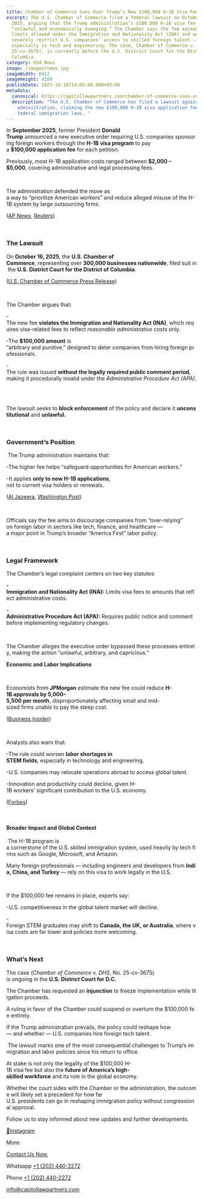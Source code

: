 ```yaml
---
title: Chamber of Commerce Sues Over Trump’s New $100,000 H-1B Visa Fee
excerpt: The U.S. Chamber of Commerce filed a federal lawsuit on October 16,
  2025, arguing that the Trump administration’s $100,000 H-1B visa fee is
  “unlawful and economically damaging.” The Chamber says the fee exceeds the
  limits allowed under the Immigration and Nationality Act (INA) and would
  severely restrict U.S. companies’ access to skilled foreign talent —
  especially in tech and engineering. The case, Chamber of Commerce v. DHS (No.
  25-cv-3675), is currently before the U.S. District Court for the District of
  Columbia.
category: USA News
image: /images/news.jpg
imageWidth: 6912
imageHeight: 4160
publishDate: 2025-10-18T14:05:00.000+03:00
metadata:
  canonical: https://capitollawpartners.com/chamber-of-commerce-sues-over-trumps-new-100,000-dollar-H-1B-visa-fee
  description: "The U.S. Chamber of Commerce has filed a lawsuit against the Trump
    administration, claiming the new $100,000 H-1B visa application fee violates
    federal immigration laws. "
---
```

In **September 2025**, former President **Donald Trump** announced a new executive order requiring U.S. companies sponsoring foreign workers through the **H-1B visa program** to pay a **$100,000 application fee** for each petition. 

Previously, most H-1B application costs ranged between **$2,000 – $5,000**, covering administrative and legal processing fees. 

 

The administration defended the move as a way to “prioritize American workers” and reduce alleged misuse of the H-1B system by large outsourcing firms. 

([AP News](https://apnews.com/article/7b6097bc44d6c0aff86fbe6f43dae7af), [Reuters](https://www.reuters.com/world/major-us-business-group-sues-over-trumps-100000-h-1b-visa-fee-2025-10-16/)) 

 

### **The Lawsuit** 

On **October 16, 2025**, the **U.S. Chamber of Commerce**, representing over **300,000 businesses nationwide**, filed suit in the **U.S. District Court for the District of Columbia**. 

([U.S. Chamber of Commerce Press Release](https://www.uschamber.com/workforce/u-s-chamber-files-lawsuit-to-support-businesses-use-of-h-1b-visas)) 

 

The Chamber argues that: 

\-The new fee **violates the Immigration and Nationality Act (INA)**, which requires visa-related fees to reflect *reasonable administrative costs* only. 

\-The **$100,000 amount** is “arbitrary and punitive,” designed to deter companies from hiring foreign professionals. 

\-The rule was issued **without the legally required public comment period**, making it procedurally invalid under the *Administrative Procedure Act (APA).* 

 

The lawsuit seeks to **block enforcement** of the policy and declare it **unconstitutional** and **unlawful.** 

 

### **Government’s Position** 

 The Trump administration maintains that: 

\-The higher fee helps “safeguard opportunities for American workers.” 

\-It applies **only to new H-1B applications**, not to current visa holders or renewals. 

([Al Jazeera](https://www.aljazeera.com/news/2025/9/21/us-says-100000-fee-for-h-1b-visas-will-not-apply-to-existing-holders), [Washington Post](https://www.washingtonpost.com/business/2025/10/16/trump-h1b-visa-chamber-of-commerce-lawsuit)) 

 

Officials say the fee aims to discourage companies from “over-relying” on foreign labor in sectors like tech, finance, and healthcare — a major point in Trump’s broader “America First” labor policy. 

 

### **Legal Framework** 

The Chamber’s legal complaint centers on two key statutes: 

**\-Immigration and Nationality Act (INA):** Limits visa fees to amounts that reflect administrative costs. 

**\-Administrative Procedure Act (APA):** Requires public notice and comment before implementing regulatory changes. 

 

The Chamber alleges the executive order bypassed these processes entirely, making the action “unlawful, arbitrary, and capricious.” 

**Economic and Labor Implications** 

 

Economists from **JPMorgan** estimate the new fee could reduce **H-1B approvals by 5,000–5,500 per month**, disproportionately affecting small and mid-sized firms unable to pay the steep cost. 

([Business Insider](https://www.businessinsider.com/jpmorgan-h1b-visa-fee-economists-analysis-monthly-reduction-authorizations-2025-9)) 

 

Analysts also warn that: 

\-The rule could worsen **labor shortages in STEM fields**, especially in technology and engineering. 

\-U.S. companies may relocate operations abroad to access global talent. 

\-Innovation and productivity could decline, given H-1B workers’ significant contribution to the U.S. economy. 

([Forbes](https://www.forbes.com/sites/stuartanderson/2025/10/17/how-a-second-immigration-lawsuit-threatens-trumps-100000-h-1b-fee)) 

 

#### **Broader Impact and Global Context** 

 The H-1B program is a cornerstone of the U.S. skilled immigration system, used heavily by tech firms such as Google, Microsoft, and Amazon. 

Many foreign professionals — including engineers and developers from **India, China, and Turkey** — rely on this visa to work legally in the U.S. 

 

If the $100,000 fee remains in place, experts say: 

\-U.S. competitiveness in the global talent market will decline. 

\-Foreign STEM graduates may shift to **Canada, the UK, or Australia**, where visa costs are far lower and policies more welcoming. 

 

### **What’s Next** 

The case (*Chamber of Commerce v. DHS*, No. 25-cv-3675) is ongoing in the **U.S. District Court for D.C.** 

The Chamber has requested an **injunction** to freeze implementation while litigation proceeds.  

A ruling in favor of the Chamber could suspend or overturn the $100,000 fee entirely. 

If the Trump administration prevails, the policy could reshape how — and whether — U.S. companies hire foreign tech talent. 



 The lawsuit marks one of the most consequential challenges to Trump’s immigration and labor policies since his return to office. 

At stake is not only the legality of the $100,000 H-1B visa fee but also the **future of America’s high-skilled workforce** and its role in the global economy. 

Whether the court sides with the Chamber or the administration, the outcome will likely set a precedent for how far U.S. presidents can go in reshaping immigration policy without congressional approval. 


Follow us to stay informed about new updates and further developments.

[🔗Instagram](https://www.instagram.com/capitollawpartners?utm_source=ig_web_button_share_sheet&igsh=MTd5ZzZiYmRxZWtzeA==)

More:

[Contact Us Now.](https://capitollawpartners.com/contact)

[](https://api.whatsapp.com/send/?phone=12024402272&text&type=phone_number&app_absent=0)Whatsapp [+1 (202) 440-2272](https://api.whatsapp.com/send/?phone=12024402272&text&type=phone_number&app_absent=0)

[](https://api.whatsapp.com/send/?phone=12024402272&text&type=phone_number&app_absent=0)Phone [+1 (202) 440-2272](tel:+12024402272)

[info@capitollawpartners.com](mailto:info@capitollawpartners.com)
